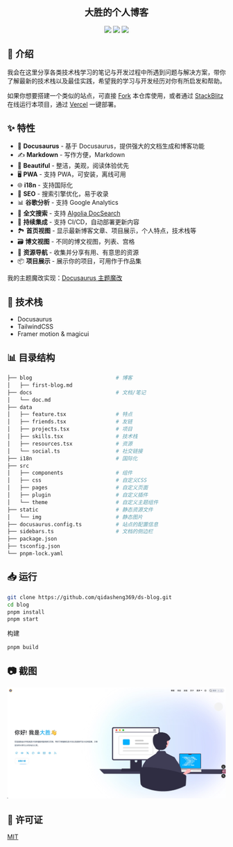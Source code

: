 <!--
 * @Author: 齐大胜 782395122@qq.com
 * @Date: 2025-01-19 04:52:52
 * @LastEditors: 齐大胜 782395122@qq.com
 * @LastEditTime: 2025-02-16 13:21:06
 * @FilePath: /ds-blog/README.md
 * @Description: 
 * 
 * Copyright (c) 2025 by 齐大胜 email: 782395122@qq.com, All Rights Reserved. 
-->
<h2 align="center">
大胜的个人博客
</h2>
<p align="center">
<a href="https://vercel.com/new/clone?repository-url=https://github.com/qidasheng369/ds-blog/tree/main&project-name=blog&repo-name=blog" rel="nofollow"><img src="https://vercel.com/button"></a>
<a href="https://app.netlify.com/start/deploy?repository=https://github.com/qidasheng369/ds-blog" rel="nofollow"><img src="https://www.netlify.com/img/deploy/button.svg"></a>
<a href="https://stackblitz.com/github/qidasheng369/ds-blog" rel="nofollow"><img src="https://developer.stackblitz.com/img/open_in_stackblitz.svg"></a>
</p>

## 👋 介绍

我会在这里分享各类技术栈学习的笔记与开发过程中所遇到问题与解决方案，带你了解最新的技术栈以及最佳实践，希望我的学习与开发经历对你有所启发和帮助。

如果你想要搭建一个类似的站点，可直接 [Fork](https://github.com/qidasheng369/ds-blog/fork) 本仓库使用，或者通过 [StackBlitz](https://stackblitz.com/github/qidasheng369/ds-blog) 在线运行本项目，通过 [Vercel](https://vercel.com/new/clone?repository-url=https://github.com/qidasheng369/ds-blog/tree/main&project-name=blog&repo-name=blog) 一键部署。

## ✨ 特性

- 🦖 **Docusaurus** - 基于 Docusaurus，提供强大的文档生成和博客功能
- ✍️ **Markdown** - 写作方便，Markdown
- 🎨 **Beautiful** - 整洁，美观，阅读体验优先
- 🖥️ **PWA** - 支持 PWA，可安装，离线可用
- 🌐 **i18n** - 支持国际化
- 💯 **SEO** - 搜索引擎优化，易于收录
- 📊 **谷歌分析** - 支持 Google Analytics
- 🔎 **全文搜索** - 支持 [Algolia DocSearch](https://github.com/algolia/docsearch)
- 🚀 **持续集成** - 支持 CI/CD，自动部署更新内容
- 🏞️ **首页视图** - 显示最新博客文章、项目展示，个人特点，技术栈等
- 🗃️ **博文视图** - 不同的博文视图，列表、宫格
- 🌈 **资源导航** - 收集并分享有用、有意思的资源
- 📦 **项目展示** - 展示你的项目，可用作于作品集

我的主题魔改实现：[Docusaurus 主题魔改](https://ds-blog-prod.vercel.app/docs/docusaurus-guides)

## :wrench: 技术栈

- Docusaurus
- TailwindCSS
- Framer motion & magicui 

## 📊 目录结构

```bash
├── blog                           # 博客
│   ├── first-blog.md
├── docs                           # 文档/笔记
│   └── doc.md
├── data
│   ├── feature.tsx                # 特点
│   ├── friends.tsx                # 友链
│   ├── projects.tsx               # 项目
│   ├── skills.tsx                 # 技术栈
│   ├── resources.tsx              # 资源
│   └── social.ts                  # 社交链接
├── i18n                           # 国际化
├── src
│   ├── components                 # 组件
│   ├── css                        # 自定义CSS
│   ├── pages                      # 自定义页面
│   ├── plugin                     # 自定义插件
│   └── theme                      # 自定义主题组件
├── static                         # 静态资源文件
│   └── img                        # 静态图片
├── docusaurus.config.ts           # 站点的配置信息
├── sidebars.ts                    # 文档的侧边栏
├── package.json
├── tsconfig.json
└── pnpm-lock.yaml
```

## 📥 运行

```bash
git clone https://github.com/qidasheng369/ds-blog.git
cd blog
pnpm install
pnpm start
```

构建

```bash
pnpm build
```

## 📷 截图

<img width="1471" alt="Live Demo" src="https://github.com/qidasheng369/ds-blog/blob/main/static/img/og.jpg?raw=true">

## 📝 许可证

[MIT](./LICENSE)
